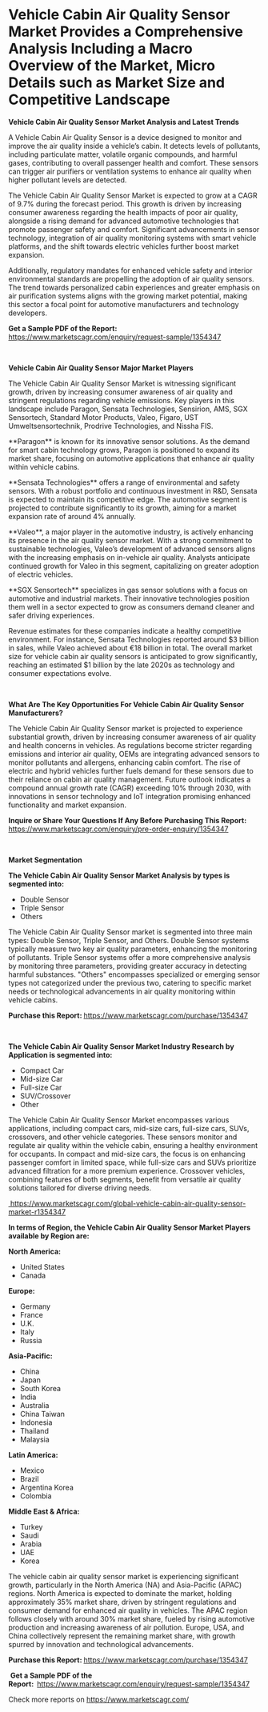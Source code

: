 <p><h1>Vehicle Cabin Air Quality Sensor Market Provides a Comprehensive Analysis Including a Macro Overview of the Market, Micro Details such as Market Size and Competitive Landscape</h1></p><p><strong>Vehicle Cabin Air Quality Sensor Market Analysis and Latest Trends</strong></p>
<p><p>A Vehicle Cabin Air Quality Sensor is a device designed to monitor and improve the air quality inside a vehicle’s cabin. It detects levels of pollutants, including particulate matter, volatile organic compounds, and harmful gases, contributing to overall passenger health and comfort. These sensors can trigger air purifiers or ventilation systems to enhance air quality when higher pollutant levels are detected.</p><p>The Vehicle Cabin Air Quality Sensor Market is expected to grow at a CAGR of 9.7% during the forecast period. This growth is driven by increasing consumer awareness regarding the health impacts of poor air quality, alongside a rising demand for advanced automotive technologies that promote passenger safety and comfort. Significant advancements in sensor technology, integration of air quality monitoring systems with smart vehicle platforms, and the shift towards electric vehicles further boost market expansion. </p><p>Additionally, regulatory mandates for enhanced vehicle safety and interior environmental standards are propelling the adoption of air quality sensors. The trend towards personalized cabin experiences and greater emphasis on air purification systems aligns with the growing market potential, making this sector a focal point for automotive manufacturers and technology developers.</p></p>
<p><strong>Get a Sample PDF of the Report:&nbsp;</strong> <a href="https://www.marketscagr.com/enquiry/request-sample/1354347?utm_campaign=3536&utm_medium=2&utm_source=Github&utm_content=ia&utm_term=31032025&utm_id=vehicle-cabin-air-quality-sensor">https://www.marketscagr.com/enquiry/request-sample/1354347</a></p>
<p>&nbsp;</p>
<p><strong>Vehicle Cabin Air Quality Sensor Major Market Players</strong></p>
<p><p>The Vehicle Cabin Air Quality Sensor Market is witnessing significant growth, driven by increasing consumer awareness of air quality and stringent regulations regarding vehicle emissions. Key players in this landscape include Paragon, Sensata Technologies, Sensirion, AMS, SGX Sensortech, Standard Motor Products, Valeo, Figaro, UST Umweltsensortechnik, Prodrive Technologies, and Nissha FIS.</p><p>**Paragon** is known for its innovative sensor solutions. As the demand for smart cabin technology grows, Paragon is positioned to expand its market share, focusing on automotive applications that enhance air quality within vehicle cabins.</p><p>**Sensata Technologies** offers a range of environmental and safety sensors. With a robust portfolio and continuous investment in R&D, Sensata is expected to maintain its competitive edge. The automotive segment is projected to contribute significantly to its growth, aiming for a market expansion rate of around 4% annually.</p><p>**Valeo**, a major player in the automotive industry, is actively enhancing its presence in the air quality sensor market. With a strong commitment to sustainable technologies, Valeo’s development of advanced sensors aligns with the increasing emphasis on in-vehicle air quality. Analysts anticipate continued growth for Valeo in this segment, capitalizing on greater adoption of electric vehicles.</p><p>**SGX Sensortech** specializes in gas sensor solutions with a focus on automotive and industrial markets. Their innovative technologies position them well in a sector expected to grow as consumers demand cleaner and safer driving experiences.</p><p>Revenue estimates for these companies indicate a healthy competitive environment. For instance, Sensata Technologies reported around $3 billion in sales, while Valeo achieved about €18 billion in total. The overall market size for vehicle cabin air quality sensors is anticipated to grow significantly, reaching an estimated $1 billion by the late 2020s as technology and consumer expectations evolve.</p></p>
<p>&nbsp;</p>
<p><strong>What Are The Key Opportunities For Vehicle Cabin Air Quality Sensor Manufacturers?</strong></p>
<p><p>The Vehicle Cabin Air Quality Sensor market is projected to experience substantial growth, driven by increasing consumer awareness of air quality and health concerns in vehicles. As regulations become stricter regarding emissions and interior air quality, OEMs are integrating advanced sensors to monitor pollutants and allergens, enhancing cabin comfort. The rise of electric and hybrid vehicles further fuels demand for these sensors due to their reliance on cabin air quality management. Future outlook indicates a compound annual growth rate (CAGR) exceeding 10% through 2030, with innovations in sensor technology and IoT integration promising enhanced functionality and market expansion.</p></p>
<p><strong>Inquire or Share Your Questions If Any Before Purchasing This Report:</strong> <a href="https://www.marketscagr.com/enquiry/pre-order-enquiry/1354347?utm_campaign=3536&utm_medium=2&utm_source=Github&utm_content=ia&utm_term=31032025&utm_id=vehicle-cabin-air-quality-sensor">https://www.marketscagr.com/enquiry/pre-order-enquiry/1354347</a></p>
<p>&nbsp;</p>
<p><strong>Market Segmentation</strong></p>
<p><strong>The Vehicle Cabin Air Quality Sensor Market Analysis by types is segmented into:</strong></p>
<p><ul><li>Double Sensor</li><li>Triple Sensor</li><li>Others</li></ul></p>
<p><p>The Vehicle Cabin Air Quality Sensor market is segmented into three main types: Double Sensor, Triple Sensor, and Others. Double Sensor systems typically measure two key air quality parameters, enhancing the monitoring of pollutants. Triple Sensor systems offer a more comprehensive analysis by monitoring three parameters, providing greater accuracy in detecting harmful substances. "Others" encompasses specialized or emerging sensor types not categorized under the previous two, catering to specific market needs or technological advancements in air quality monitoring within vehicle cabins.</p></p>
<p><strong>Purchase this Report:&nbsp;</strong><a href="https://www.marketscagr.com/purchase/1354347?utm_campaign=3536&utm_medium=2&utm_source=Github&utm_content=ia&utm_term=31032025&utm_id=vehicle-cabin-air-quality-sensor">https://www.marketscagr.com/purchase/1354347</a></p>
<p>&nbsp;</p>
<p><strong>The Vehicle Cabin Air Quality Sensor Market Industry Research by Application is segmented into:</strong></p>
<p><ul><li>Compact Car</li><li>Mid-size Car</li><li>Full-size Car</li><li>SUV/Crossover</li><li>Other</li></ul></p>
<p><p>The Vehicle Cabin Air Quality Sensor Market encompasses various applications, including compact cars, mid-size cars, full-size cars, SUVs, crossovers, and other vehicle categories. These sensors monitor and regulate air quality within the vehicle cabin, ensuring a healthy environment for occupants. In compact and mid-size cars, the focus is on enhancing passenger comfort in limited space, while full-size cars and SUVs prioritize advanced filtration for a more premium experience. Crossover vehicles, combining features of both segments, benefit from versatile air quality solutions tailored for diverse driving needs.</p></p>
<p><a href="https://www.marketscagr.com/global-vehicle-cabin-air-quality-sensor-market-r1354347?utm_campaign=3536&utm_medium=2&utm_source=Github&utm_content=ia&utm_term=31032025&utm_id=vehicle-cabin-air-quality-sensor">&nbsp;https://www.marketscagr.com/global-vehicle-cabin-air-quality-sensor-market-r1354347</a></p>
<p><strong>In terms of Region, the Vehicle Cabin Air Quality Sensor Market Players available by Region are:</strong></p>
<p>
    <p> <strong> North America: </strong>
        <ul>
            <li>United States</li>
            <li>Canada</li>
        </ul>
        </p> 
    <p> <strong> Europe: </strong>
        <ul>
            <li>Germany</li>
            <li>France</li>
            <li>U.K.</li>
            <li>Italy</li>
            <li>Russia</li>
        </ul>
        </p> 
    <p> <strong> Asia-Pacific: </strong>
        <ul>
            <li>China</li>
            <li>Japan</li>
            <li>South Korea</li>
            <li>India</li>
            <li>Australia</li>
            <li>China Taiwan</li>
            <li>Indonesia</li>
            <li>Thailand</li>
            <li>Malaysia</li>
        </ul>
        </p> 
    <p> <strong> Latin America: </strong>
        <ul>
            <li>Mexico</li>
            <li>Brazil</li>
            <li>Argentina Korea</li>
            <li>Colombia</li>
        </ul>
        </p> 
    <p> <strong> Middle East & Africa: </strong>
        <ul>
            <li>Turkey</li>
            <li>Saudi</li>
            <li>Arabia</li>
            <li>UAE</li>
            <li>Korea</li>
        </ul>
    </p>
    </p>
<p><p>The vehicle cabin air quality sensor market is experiencing significant growth, particularly in the North America (NA) and Asia-Pacific (APAC) regions. North America is expected to dominate the market, holding approximately 35% market share, driven by stringent regulations and consumer demand for enhanced air quality in vehicles. The APAC region follows closely with around 30% market share, fueled by rising automotive production and increasing awareness of air pollution. Europe, USA, and China collectively represent the remaining market share, with growth spurred by innovation and technological advancements.</p></p>
<p><strong>Purchase this Report: </strong><a href="https://www.marketscagr.com/purchase/1354347?utm_campaign=3536&utm_medium=2&utm_source=Github&utm_content=ia&utm_term=31032025&utm_id=vehicle-cabin-air-quality-sensor">https://www.marketscagr.com/purchase/1354347</a></p>
<p>&nbsp;<strong>Get a Sample PDF of the Report:&nbsp;&nbsp;</strong><a href="https://www.marketscagr.com/enquiry/request-sample/1354347?utm_campaign=3536&utm_medium=2&utm_source=Github&utm_content=ia&utm_term=31032025&utm_id=vehicle-cabin-air-quality-sensor">https://www.marketscagr.com/enquiry/request-sample/1354347</a></p>
<p><strong></strong></p>
<p>Check more reports on <a href="https://www.marketscagr.com/?utm_campaign=3536&utm_medium=2&utm_source=Github&utm_content=ia&utm_term=31032025&utm_id=vehicle-cabin-air-quality-sensor">https://www.marketscagr.com/</a></p>